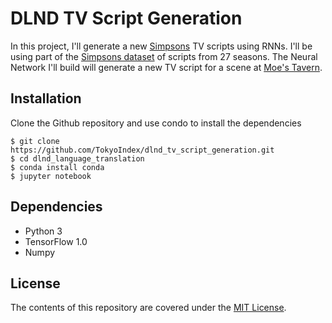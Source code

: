# DLND TV Script Generation
In this project, I'll generate a new [Simpsons](https://en.wikipedia.org/wiki/The_Simpsons) TV scripts using RNNs.  I'll be using part of the [Simpsons dataset](https://www.kaggle.com/wcukierski/the-simpsons-by-the-data) of scripts from 27 seasons.  The Neural Network I'll build will generate a new TV script for a scene at [Moe's Tavern](https://simpsonswiki.com/wiki/Moe's_Tavern).

## Installation
Clone the Github repository and use condo to install the dependencies 

```
$ git clone https://github.com/TokyoIndex/dlnd_tv_script_generation.git
$ cd dlnd_language_translation
$ conda install conda
$ jupyter notebook
```

## Dependencies
* Python 3
* TensorFlow 1.0
* Numpy

## License
The contents of this repository are covered under the [MIT License](https://github.com/TokyoIndex/dlnd_tv_script_generation/blob/master/LICENSE).
